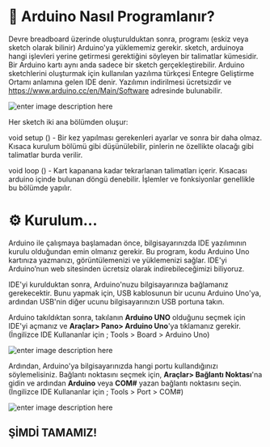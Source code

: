 # 💾 Arduino Nasıl Programlanır?
Devre breadboard üzerinde oluşturulduktan sonra, programı (eskiz  veya sketch olarak bilinir) Arduino'ya yüklememiz gerekir. sketch, arduinoya hangi işlevleri yerine getirmesi gerektiğini söyleyen bir talimatlar kümesidir. Bir Arduino kartı aynı anda sadece bir sketch gerçekleştirebilir. Arduino sketchlerini oluşturmak için kullanılan yazılıma türkçesi Entegre Geliştirme Ortamı anlamına gelen IDE denir.
Yazılımın indirilmesi ücretsizdir ve https://www.arduino.cc/en/Main/Software adresinde bulunabilir.

![enter image description here](https://i2.wp.com/www.makerspaces.com/wp-content/uploads/2017/02/19-button-sketch.png?resize=608,800&ssl=1)

Her sketch iki ana bölümden oluşur:

void setup () - Bir kez yapılması gerekenleri ayarlar ve sonra bir daha olmaz. Kısaca kurulum bölümü gibi düşünülebilir, pinlerin ne özellikte olacağı gibi talimatlar burda verilir. 

void loop () - Kart kapanana kadar tekrarlanan talimatları içerir. Kısacası arduino içinde bulunan döngü denebilir. İşlemler ve fonksiyonlar genellikle bu bölümde yapılır.

# ⚙️ Kurulum...

Arduino ile çalışmaya başlamadan önce, bilgisayarınızda IDE yazılımının kurulu olduğundan emin olmanız gerekir. Bu program, kodu Arduino Uno kartınıza yazmanızı, görüntülemenizi ve yüklemenizi sağlar. IDE'yi Arduino’nun web sitesinden ücretsiz olarak indirebileceğimizi biliyoruz.

IDE'yi kurulduktan sonra, Arduino'nuzu bilgisayarınıza bağlamanız gerekecektir. Bunu yapmak için, USB kablosunun bir ucunu Arduino Uno'ya, ardından USB'nin diğer ucunu bilgisayarınızın USB portuna takın.

Arduino takıldıktan sonra, takılanın **Arduino UNO** olduğunu seçmek için IDE'yi açmanız ve **Araçlar> Pano> Arduino Uno**'ya tıklamanız gerekir.
(İngilizce IDE Kullananlar için ; Tools > Board > Arduino Uno)

![enter image description here](http://kodlamayap.com/wp-content/uploads/2017/11/ardiuno-kart-se%C3%A7imi.png)


Ardından, Arduino'ya bilgisayarınızda hangi portu kullandığınızı söylemelisiniz. Bağlantı noktasını seçmek için, **Araçlar> Bağlantı Noktası**'na gidin ve ardından **Arduino** veya **COM#** yazan bağlantı noktasını seçin.
(İngilizce IDE Kullananlar için ; Tools > Port > COM#)

![enter image description here](http://kodlamayap.com/wp-content/uploads/2017/11/ardiuno-port-1.png)

## ŞİMDİ TAMAMIZ!
